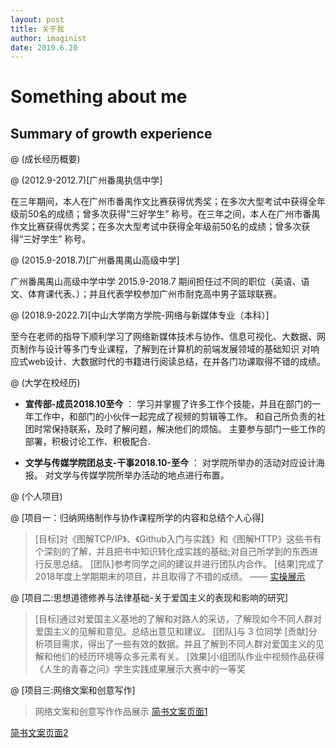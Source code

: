 ```yaml
---
layout: post
title: 关于我
author: imaginist
date: 2019.6.20
---
```


# Something about me

## Summary of growth experience

@ (成长经历概要)

@ (2012.9-2012.7)[广州番禺执信中学]

在三年期间，本人在广州市番禺作文比赛获得优秀奖；在多次大型考试中获得全年级前50名的成绩；曾多次获得“三好学生” 称号。在三年之间，本人在广州市番禺作文比赛获得优秀奖；在多次大型考试中获得全年级前50名的成绩；曾多次获得“三好学生” 称号。

@ (2015.9-2018.7)[广州番禺禺山高级中学]

广州番禺禺山高级中学中学
2015.9-2018.7
期间担任过不同的职位（英语、语文、体育课代表、）；并且代表学校参加广州市耐克高中男子篮球联赛。

@ (2018.9-2022.7)[中山大学南方学院-网络与新媒体专业（本科）]

至今在老师的指导下顺利学习了网络新媒体技术与协作、信息可视化、大数据、网页制作与设计等多门专业课程，了解到在计算机的前端发展领域的基础知识 对响应式web设计、大数据时代的书籍进行阅读总结，在并各门功课取得不错的成绩。

@ (大学在校经历)

- **宣传部-成员2018.10至今** ：     学习并掌握了许多工作个技能，并且在部门的一年工作中，和部门的小伙伴一起完成了视频的剪辑等工作。
和自己所负责的社团时常保持联系，及时了解问题，解决他们的烦恼。
主要参与部门一些工作的部署，积极讨论工作、积极配合.

- **文学与传媒学院团总支-干事2018.10-至今** ：     对学院所举办的活动对应设计海报。
对文学与传媒学院所举办活动的地点进行布置。

@ (个人项目)

@ [项目一：归纳网络制作与协作课程所学的内容和总结个人心得]
> [目标]对《图解TCP/IP》、《Github入门与实践》和《图解HTTP》这些书有个深刻的了解，并且把书中知识转化成实践的基础;对自己所学到的东西进行反思总结。
 [团队]参考同学之间的建议并进行团队内合作。
 [结果]完成了2018年度上学期期末的项目，并且取得了不错的成绩。    —— [实操展示](https://gitee.com/zzlhyy/final_summary/blob/master/%E5%AE%9E%E6%93%8D%E6%9C%9F%E6%9C%AB%E6%80%BB%E7%BB%93.md)



@ [项目二:思想道德修养与法律基础-关于爱国主义的表现和影响的研究]
> [目标]通过对爱国主义基地的了解和对路人的采访，了解现如今不同人群对爱国主义的见解和意见。总结出意见和建议。
 [团队]与 3 位同学
 [贡献]分析项目需求，得出了一些有效的数据。并且了解到不同人群对爱国主义的见解和他们的经历环境等众多元素有关。
 [效果]小组团队作业中视频作品获得《人生的青春之问》学生实践成果展示大赛中的一等奖

@ [项目三:网络文案和创意写作]
>网络文案和创意写作作品展示
  [简书文案页面1](https://www.jianshu.com/p/6907b65a1152)
  
   [简书文案页面2](https://www.jianshu.com/p/a59e1dfaa174)

